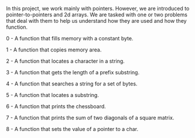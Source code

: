 In this project, we work mainly with pointers. However, we are introduced to pointer-to-pointers and 2d arrays. We are tasked with one or two problems that deal with them to help us understand how they are used and how they function.

0 - A function that fills memory with a constant byte.

1 - A function that copies memory area.

2 - A function that locates a character in a string.

3 - A function that gets the length of a prefix substring.

4 - A function that searches a string for a set of bytes.

5 - A function that locates a substring.

6 - A function that prints the chessboard.

7 - A function that prints the sum of two diagonals of a square matrix.

8 - A function that sets the value of a pointer to a char.
